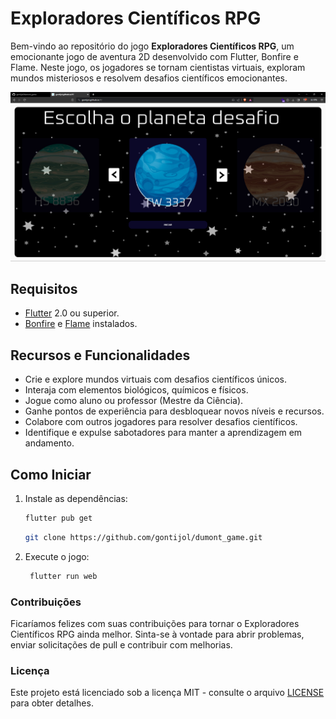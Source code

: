 # Exploradores Científicos RPG

Bem-vindo ao repositório do jogo **Exploradores Científicos RPG**, um emocionante jogo de aventura 2D desenvolvido com Flutter, Bonfire e Flame. Neste jogo, os jogadores se tornam cientistas virtuais, exploram mundos misteriosos e resolvem desafios científicos emocionantes.

![Captura de Tela do Jogo](image.png)

## Requisitos

- [Flutter](https://flutter.dev/) 2.0 ou superior.
- [Bonfire](https://pub.dev/packages/bonfire) e [Flame](https://pub.dev/packages/flame) instalados.

## Recursos e Funcionalidades

- Crie e explore mundos virtuais com desafios científicos únicos.
- Interaja com elementos biológicos, químicos e físicos.
- Jogue como aluno ou professor (Mestre da Ciência).
- Ganhe pontos de experiência para desbloquear novos níveis e recursos.
- Colabore com outros jogadores para resolver desafios científicos.
- Identifique e expulse sabotadores para manter a aprendizagem em andamento.

## Como Iniciar

1. Instale as dependências:

   ```bash
   flutter pub get
   ```

   ```bash
   git clone https://github.com/gontijol/dumont_game.git
   ```

2. Execute o jogo:

   ```bash
    flutter run web
    ```

### Contribuições

Ficaríamos felizes com suas contribuições para tornar o Exploradores Científicos RPG ainda melhor. Sinta-se à vontade para abrir problemas, enviar solicitações de pull e contribuir com melhorias.


### Licença

Este projeto está licenciado sob a licença MIT - consulte o arquivo [LICENSE](LICENSE) para obter detalhes.